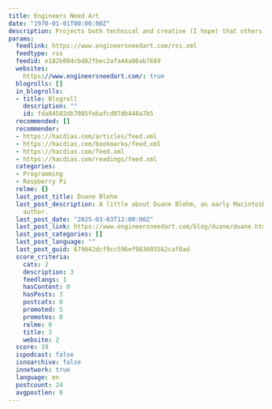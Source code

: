 ```yaml
---
title: Engineers Need Art
date: "1970-01-01T00:00:00Z"
description: Projects both technical and creative (I hope) that others may find interesting.
params:
  feedlink: https://www.engineersneedart.com/rss.xml
  feedtype: rss
  feedid: e182b084cbd82fbec2afa44a86ab7689
  websites:
    https://www.engineersneedart.com/: true
  blogrolls: []
  in_blogrolls:
  - title: Blogroll
    description: ""
    id: fda84502db7085febafcd07db448a7b5
  recommended: []
  recommender:
  - https://hacdias.com/articles/feed.xml
  - https://hacdias.com/bookmarks/feed.xml
  - https://hacdias.com/feed.xml
  - https://hacdias.com/readings/feed.xml
  categories:
  - Programming
  - Raspberry Pi
  relme: {}
  last_post_title: Duane Blehm
  last_post_description: A little about Duane Blehm, an early Macintosh shareware
    author.
  last_post_date: "2025-03-03T12:00:00Z"
  last_post_link: https://www.engineersneedart.com/blog/duane/duane.html
  last_post_categories: []
  last_post_language: ""
  last_post_guid: 679042dcf9cc596ef983605562caf0ad
  score_criteria:
    cats: 2
    description: 3
    feedlangs: 1
    hasContent: 0
    hasPosts: 3
    postcats: 0
    promoted: 5
    promotes: 0
    relme: 0
    title: 3
    website: 2
  score: 19
  ispodcast: false
  isnoarchive: false
  innetwork: true
  language: en
  postcount: 24
  avgpostlen: 0
---
```

